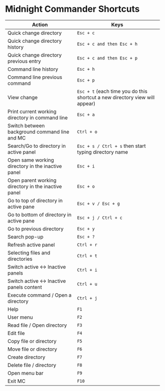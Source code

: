 # Midnight Commander Shortcuts
| Action | Keys |
| --- | --- |
|Quick change directory			 			                  | `Esc + c`|
|Quick change directory history			                | `Esc + c and then Esc + h`|
|Quick change directory previous entry	            | `Esc + c and then Esc + p`|
|Command line history						                    | `Esc + h`|
|Command line previous command			                | `Esc + p`|
|View change                                        | `Esc + t` (each time you do this shortcut a new directory view will appear)|
|Print current working directory in command line    | `Esc + a`|
|Switch between background command line and MC      | `Ctrl + o`|
|Search/Go to directory in active panel             | `Esc + s / Ctrl + s` then start typing directory name|
|Open same working directory in the inactive panel  | `Esc + i`|
|Open parent working directory in the inactive panel| `Esc + o`|
|Go to top of directory in active pane              | `Esc + v / Esc + g`|
|Go to bottom of directory in active pane           | `Esc + j / Ctrl + c`|
|Go to previous directory                           | `Esc + y`|
|Search pop-up                                      | `Esc + ?`|
|Refresh active panel                               | `Ctrl + r`|
|Selecting files and directories                    | `Ctrl + t`|
|Switch active <-> Inactive panels                  | `Ctrl + i`|
|Switch active <-> Inactive panels content          | `Ctrl + u`|
|Execute command / Open a directory                 | `Ctrl + j`|
|Help                                               | `F1`|
|User menu                                          | `F2`|
|Read file / Open directory                         | `F3`|
|Edit file                                          | `F4`|
|Copy file or directory                             | `F5`|
|Move file or directory                             | `F6`|
|Create directory                                   | `F7`|
|Delete file / directory                            | `F8`|
|Open menu bar                                      | `F9`|
|Exit MC                                            | `F10`|
